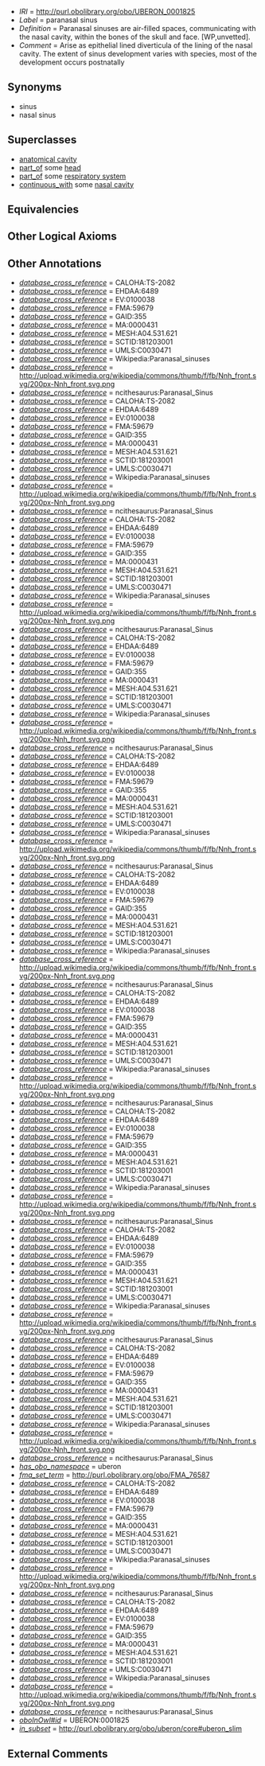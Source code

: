  * *IRI* = http://purl.obolibrary.org/obo/UBERON_0001825
 * *Label* = paranasal sinus
 * *Definition* = Paranasal sinuses are air-filled spaces, communicating with the nasal cavity, within the bones of the skull and face. [WP,unvetted].
 * *Comment* = Arise as epithelial lined diverticula of the lining of the nasal cavity. The extent of sinus development varies with species, most of the development occurs postnatally

## Synonyms

 * sinus
 * nasal sinus

## Superclasses

 * [anatomical cavity](../../UBERON/53/UBERON_0002553.md)
 * [part_of](../../BFO/50/BFO_0000050.md) some [head](../../UBERON/33/UBERON_0000033.md)
 * [part_of](../../BFO/50/BFO_0000050.md) some [respiratory system](../../UBERON/04/UBERON_0001004.md)
 * [continuous_with](../../FMA/72/FMA_85972.md) some [nasal cavity](../../UBERON/07/UBERON_0001707.md)

## Equivalencies


## Other Logical Axioms


## Other Annotations

 * *[database_cross_reference](../../ef/oboInOwl#hasDbXref.md)* = CALOHA:TS-2082
 * *[database_cross_reference](../../ef/oboInOwl#hasDbXref.md)* = EHDAA:6489
 * *[database_cross_reference](../../ef/oboInOwl#hasDbXref.md)* = EV:0100038
 * *[database_cross_reference](../../ef/oboInOwl#hasDbXref.md)* = FMA:59679
 * *[database_cross_reference](../../ef/oboInOwl#hasDbXref.md)* = GAID:355
 * *[database_cross_reference](../../ef/oboInOwl#hasDbXref.md)* = MA:0000431
 * *[database_cross_reference](../../ef/oboInOwl#hasDbXref.md)* = MESH:A04.531.621
 * *[database_cross_reference](../../ef/oboInOwl#hasDbXref.md)* = SCTID:181203001
 * *[database_cross_reference](../../ef/oboInOwl#hasDbXref.md)* = UMLS:C0030471
 * *[database_cross_reference](../../ef/oboInOwl#hasDbXref.md)* = Wikipedia:Paranasal_sinuses
 * *[database_cross_reference](../../ef/oboInOwl#hasDbXref.md)* = http://upload.wikimedia.org/wikipedia/commons/thumb/f/fb/Nnh_front.svg/200px-Nnh_front.svg.png
 * *[database_cross_reference](../../ef/oboInOwl#hasDbXref.md)* = ncithesaurus:Paranasal_Sinus
 * *[database_cross_reference](../../ef/oboInOwl#hasDbXref.md)* = CALOHA:TS-2082
 * *[database_cross_reference](../../ef/oboInOwl#hasDbXref.md)* = EHDAA:6489
 * *[database_cross_reference](../../ef/oboInOwl#hasDbXref.md)* = EV:0100038
 * *[database_cross_reference](../../ef/oboInOwl#hasDbXref.md)* = FMA:59679
 * *[database_cross_reference](../../ef/oboInOwl#hasDbXref.md)* = GAID:355
 * *[database_cross_reference](../../ef/oboInOwl#hasDbXref.md)* = MA:0000431
 * *[database_cross_reference](../../ef/oboInOwl#hasDbXref.md)* = MESH:A04.531.621
 * *[database_cross_reference](../../ef/oboInOwl#hasDbXref.md)* = SCTID:181203001
 * *[database_cross_reference](../../ef/oboInOwl#hasDbXref.md)* = UMLS:C0030471
 * *[database_cross_reference](../../ef/oboInOwl#hasDbXref.md)* = Wikipedia:Paranasal_sinuses
 * *[database_cross_reference](../../ef/oboInOwl#hasDbXref.md)* = http://upload.wikimedia.org/wikipedia/commons/thumb/f/fb/Nnh_front.svg/200px-Nnh_front.svg.png
 * *[database_cross_reference](../../ef/oboInOwl#hasDbXref.md)* = ncithesaurus:Paranasal_Sinus
 * *[database_cross_reference](../../ef/oboInOwl#hasDbXref.md)* = CALOHA:TS-2082
 * *[database_cross_reference](../../ef/oboInOwl#hasDbXref.md)* = EHDAA:6489
 * *[database_cross_reference](../../ef/oboInOwl#hasDbXref.md)* = EV:0100038
 * *[database_cross_reference](../../ef/oboInOwl#hasDbXref.md)* = FMA:59679
 * *[database_cross_reference](../../ef/oboInOwl#hasDbXref.md)* = GAID:355
 * *[database_cross_reference](../../ef/oboInOwl#hasDbXref.md)* = MA:0000431
 * *[database_cross_reference](../../ef/oboInOwl#hasDbXref.md)* = MESH:A04.531.621
 * *[database_cross_reference](../../ef/oboInOwl#hasDbXref.md)* = SCTID:181203001
 * *[database_cross_reference](../../ef/oboInOwl#hasDbXref.md)* = UMLS:C0030471
 * *[database_cross_reference](../../ef/oboInOwl#hasDbXref.md)* = Wikipedia:Paranasal_sinuses
 * *[database_cross_reference](../../ef/oboInOwl#hasDbXref.md)* = http://upload.wikimedia.org/wikipedia/commons/thumb/f/fb/Nnh_front.svg/200px-Nnh_front.svg.png
 * *[database_cross_reference](../../ef/oboInOwl#hasDbXref.md)* = ncithesaurus:Paranasal_Sinus
 * *[database_cross_reference](../../ef/oboInOwl#hasDbXref.md)* = CALOHA:TS-2082
 * *[database_cross_reference](../../ef/oboInOwl#hasDbXref.md)* = EHDAA:6489
 * *[database_cross_reference](../../ef/oboInOwl#hasDbXref.md)* = EV:0100038
 * *[database_cross_reference](../../ef/oboInOwl#hasDbXref.md)* = FMA:59679
 * *[database_cross_reference](../../ef/oboInOwl#hasDbXref.md)* = GAID:355
 * *[database_cross_reference](../../ef/oboInOwl#hasDbXref.md)* = MA:0000431
 * *[database_cross_reference](../../ef/oboInOwl#hasDbXref.md)* = MESH:A04.531.621
 * *[database_cross_reference](../../ef/oboInOwl#hasDbXref.md)* = SCTID:181203001
 * *[database_cross_reference](../../ef/oboInOwl#hasDbXref.md)* = UMLS:C0030471
 * *[database_cross_reference](../../ef/oboInOwl#hasDbXref.md)* = Wikipedia:Paranasal_sinuses
 * *[database_cross_reference](../../ef/oboInOwl#hasDbXref.md)* = http://upload.wikimedia.org/wikipedia/commons/thumb/f/fb/Nnh_front.svg/200px-Nnh_front.svg.png
 * *[database_cross_reference](../../ef/oboInOwl#hasDbXref.md)* = ncithesaurus:Paranasal_Sinus
 * *[database_cross_reference](../../ef/oboInOwl#hasDbXref.md)* = CALOHA:TS-2082
 * *[database_cross_reference](../../ef/oboInOwl#hasDbXref.md)* = EHDAA:6489
 * *[database_cross_reference](../../ef/oboInOwl#hasDbXref.md)* = EV:0100038
 * *[database_cross_reference](../../ef/oboInOwl#hasDbXref.md)* = FMA:59679
 * *[database_cross_reference](../../ef/oboInOwl#hasDbXref.md)* = GAID:355
 * *[database_cross_reference](../../ef/oboInOwl#hasDbXref.md)* = MA:0000431
 * *[database_cross_reference](../../ef/oboInOwl#hasDbXref.md)* = MESH:A04.531.621
 * *[database_cross_reference](../../ef/oboInOwl#hasDbXref.md)* = SCTID:181203001
 * *[database_cross_reference](../../ef/oboInOwl#hasDbXref.md)* = UMLS:C0030471
 * *[database_cross_reference](../../ef/oboInOwl#hasDbXref.md)* = Wikipedia:Paranasal_sinuses
 * *[database_cross_reference](../../ef/oboInOwl#hasDbXref.md)* = http://upload.wikimedia.org/wikipedia/commons/thumb/f/fb/Nnh_front.svg/200px-Nnh_front.svg.png
 * *[database_cross_reference](../../ef/oboInOwl#hasDbXref.md)* = ncithesaurus:Paranasal_Sinus
 * *[database_cross_reference](../../ef/oboInOwl#hasDbXref.md)* = CALOHA:TS-2082
 * *[database_cross_reference](../../ef/oboInOwl#hasDbXref.md)* = EHDAA:6489
 * *[database_cross_reference](../../ef/oboInOwl#hasDbXref.md)* = EV:0100038
 * *[database_cross_reference](../../ef/oboInOwl#hasDbXref.md)* = FMA:59679
 * *[database_cross_reference](../../ef/oboInOwl#hasDbXref.md)* = GAID:355
 * *[database_cross_reference](../../ef/oboInOwl#hasDbXref.md)* = MA:0000431
 * *[database_cross_reference](../../ef/oboInOwl#hasDbXref.md)* = MESH:A04.531.621
 * *[database_cross_reference](../../ef/oboInOwl#hasDbXref.md)* = SCTID:181203001
 * *[database_cross_reference](../../ef/oboInOwl#hasDbXref.md)* = UMLS:C0030471
 * *[database_cross_reference](../../ef/oboInOwl#hasDbXref.md)* = Wikipedia:Paranasal_sinuses
 * *[database_cross_reference](../../ef/oboInOwl#hasDbXref.md)* = http://upload.wikimedia.org/wikipedia/commons/thumb/f/fb/Nnh_front.svg/200px-Nnh_front.svg.png
 * *[database_cross_reference](../../ef/oboInOwl#hasDbXref.md)* = ncithesaurus:Paranasal_Sinus
 * *[database_cross_reference](../../ef/oboInOwl#hasDbXref.md)* = CALOHA:TS-2082
 * *[database_cross_reference](../../ef/oboInOwl#hasDbXref.md)* = EHDAA:6489
 * *[database_cross_reference](../../ef/oboInOwl#hasDbXref.md)* = EV:0100038
 * *[database_cross_reference](../../ef/oboInOwl#hasDbXref.md)* = FMA:59679
 * *[database_cross_reference](../../ef/oboInOwl#hasDbXref.md)* = GAID:355
 * *[database_cross_reference](../../ef/oboInOwl#hasDbXref.md)* = MA:0000431
 * *[database_cross_reference](../../ef/oboInOwl#hasDbXref.md)* = MESH:A04.531.621
 * *[database_cross_reference](../../ef/oboInOwl#hasDbXref.md)* = SCTID:181203001
 * *[database_cross_reference](../../ef/oboInOwl#hasDbXref.md)* = UMLS:C0030471
 * *[database_cross_reference](../../ef/oboInOwl#hasDbXref.md)* = Wikipedia:Paranasal_sinuses
 * *[database_cross_reference](../../ef/oboInOwl#hasDbXref.md)* = http://upload.wikimedia.org/wikipedia/commons/thumb/f/fb/Nnh_front.svg/200px-Nnh_front.svg.png
 * *[database_cross_reference](../../ef/oboInOwl#hasDbXref.md)* = ncithesaurus:Paranasal_Sinus
 * *[database_cross_reference](../../ef/oboInOwl#hasDbXref.md)* = CALOHA:TS-2082
 * *[database_cross_reference](../../ef/oboInOwl#hasDbXref.md)* = EHDAA:6489
 * *[database_cross_reference](../../ef/oboInOwl#hasDbXref.md)* = EV:0100038
 * *[database_cross_reference](../../ef/oboInOwl#hasDbXref.md)* = FMA:59679
 * *[database_cross_reference](../../ef/oboInOwl#hasDbXref.md)* = GAID:355
 * *[database_cross_reference](../../ef/oboInOwl#hasDbXref.md)* = MA:0000431
 * *[database_cross_reference](../../ef/oboInOwl#hasDbXref.md)* = MESH:A04.531.621
 * *[database_cross_reference](../../ef/oboInOwl#hasDbXref.md)* = SCTID:181203001
 * *[database_cross_reference](../../ef/oboInOwl#hasDbXref.md)* = UMLS:C0030471
 * *[database_cross_reference](../../ef/oboInOwl#hasDbXref.md)* = Wikipedia:Paranasal_sinuses
 * *[database_cross_reference](../../ef/oboInOwl#hasDbXref.md)* = http://upload.wikimedia.org/wikipedia/commons/thumb/f/fb/Nnh_front.svg/200px-Nnh_front.svg.png
 * *[database_cross_reference](../../ef/oboInOwl#hasDbXref.md)* = ncithesaurus:Paranasal_Sinus
 * *[database_cross_reference](../../ef/oboInOwl#hasDbXref.md)* = CALOHA:TS-2082
 * *[database_cross_reference](../../ef/oboInOwl#hasDbXref.md)* = EHDAA:6489
 * *[database_cross_reference](../../ef/oboInOwl#hasDbXref.md)* = EV:0100038
 * *[database_cross_reference](../../ef/oboInOwl#hasDbXref.md)* = FMA:59679
 * *[database_cross_reference](../../ef/oboInOwl#hasDbXref.md)* = GAID:355
 * *[database_cross_reference](../../ef/oboInOwl#hasDbXref.md)* = MA:0000431
 * *[database_cross_reference](../../ef/oboInOwl#hasDbXref.md)* = MESH:A04.531.621
 * *[database_cross_reference](../../ef/oboInOwl#hasDbXref.md)* = SCTID:181203001
 * *[database_cross_reference](../../ef/oboInOwl#hasDbXref.md)* = UMLS:C0030471
 * *[database_cross_reference](../../ef/oboInOwl#hasDbXref.md)* = Wikipedia:Paranasal_sinuses
 * *[database_cross_reference](../../ef/oboInOwl#hasDbXref.md)* = http://upload.wikimedia.org/wikipedia/commons/thumb/f/fb/Nnh_front.svg/200px-Nnh_front.svg.png
 * *[database_cross_reference](../../ef/oboInOwl#hasDbXref.md)* = ncithesaurus:Paranasal_Sinus
 * *[database_cross_reference](../../ef/oboInOwl#hasDbXref.md)* = CALOHA:TS-2082
 * *[database_cross_reference](../../ef/oboInOwl#hasDbXref.md)* = EHDAA:6489
 * *[database_cross_reference](../../ef/oboInOwl#hasDbXref.md)* = EV:0100038
 * *[database_cross_reference](../../ef/oboInOwl#hasDbXref.md)* = FMA:59679
 * *[database_cross_reference](../../ef/oboInOwl#hasDbXref.md)* = GAID:355
 * *[database_cross_reference](../../ef/oboInOwl#hasDbXref.md)* = MA:0000431
 * *[database_cross_reference](../../ef/oboInOwl#hasDbXref.md)* = MESH:A04.531.621
 * *[database_cross_reference](../../ef/oboInOwl#hasDbXref.md)* = SCTID:181203001
 * *[database_cross_reference](../../ef/oboInOwl#hasDbXref.md)* = UMLS:C0030471
 * *[database_cross_reference](../../ef/oboInOwl#hasDbXref.md)* = Wikipedia:Paranasal_sinuses
 * *[database_cross_reference](../../ef/oboInOwl#hasDbXref.md)* = http://upload.wikimedia.org/wikipedia/commons/thumb/f/fb/Nnh_front.svg/200px-Nnh_front.svg.png
 * *[database_cross_reference](../../ef/oboInOwl#hasDbXref.md)* = ncithesaurus:Paranasal_Sinus
 * *[has_obo_namespace](../../ce/oboInOwl#hasOBONamespace.md)* = uberon
 * *[fma_set_term](../../core#fma/rm/core#fma_set_term.md)* = http://purl.obolibrary.org/obo/FMA_76587
 * *[database_cross_reference](../../ef/oboInOwl#hasDbXref.md)* = CALOHA:TS-2082
 * *[database_cross_reference](../../ef/oboInOwl#hasDbXref.md)* = EHDAA:6489
 * *[database_cross_reference](../../ef/oboInOwl#hasDbXref.md)* = EV:0100038
 * *[database_cross_reference](../../ef/oboInOwl#hasDbXref.md)* = FMA:59679
 * *[database_cross_reference](../../ef/oboInOwl#hasDbXref.md)* = GAID:355
 * *[database_cross_reference](../../ef/oboInOwl#hasDbXref.md)* = MA:0000431
 * *[database_cross_reference](../../ef/oboInOwl#hasDbXref.md)* = MESH:A04.531.621
 * *[database_cross_reference](../../ef/oboInOwl#hasDbXref.md)* = SCTID:181203001
 * *[database_cross_reference](../../ef/oboInOwl#hasDbXref.md)* = UMLS:C0030471
 * *[database_cross_reference](../../ef/oboInOwl#hasDbXref.md)* = Wikipedia:Paranasal_sinuses
 * *[database_cross_reference](../../ef/oboInOwl#hasDbXref.md)* = http://upload.wikimedia.org/wikipedia/commons/thumb/f/fb/Nnh_front.svg/200px-Nnh_front.svg.png
 * *[database_cross_reference](../../ef/oboInOwl#hasDbXref.md)* = ncithesaurus:Paranasal_Sinus
 * *[database_cross_reference](../../ef/oboInOwl#hasDbXref.md)* = CALOHA:TS-2082
 * *[database_cross_reference](../../ef/oboInOwl#hasDbXref.md)* = EHDAA:6489
 * *[database_cross_reference](../../ef/oboInOwl#hasDbXref.md)* = EV:0100038
 * *[database_cross_reference](../../ef/oboInOwl#hasDbXref.md)* = FMA:59679
 * *[database_cross_reference](../../ef/oboInOwl#hasDbXref.md)* = GAID:355
 * *[database_cross_reference](../../ef/oboInOwl#hasDbXref.md)* = MA:0000431
 * *[database_cross_reference](../../ef/oboInOwl#hasDbXref.md)* = MESH:A04.531.621
 * *[database_cross_reference](../../ef/oboInOwl#hasDbXref.md)* = SCTID:181203001
 * *[database_cross_reference](../../ef/oboInOwl#hasDbXref.md)* = UMLS:C0030471
 * *[database_cross_reference](../../ef/oboInOwl#hasDbXref.md)* = Wikipedia:Paranasal_sinuses
 * *[database_cross_reference](../../ef/oboInOwl#hasDbXref.md)* = http://upload.wikimedia.org/wikipedia/commons/thumb/f/fb/Nnh_front.svg/200px-Nnh_front.svg.png
 * *[database_cross_reference](../../ef/oboInOwl#hasDbXref.md)* = ncithesaurus:Paranasal_Sinus
 * *[oboInOwl#id](../../id/oboInOwl#id.md)* = UBERON:0001825
 * *[in_subset](../../et/oboInOwl#inSubset.md)* = http://purl.obolibrary.org/obo/uberon/core#uberon_slim

## External Comments

